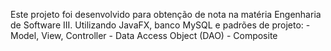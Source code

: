 Este projeto foi desenvolvido para obtenção de nota na matéria Engenharia de Software III.
Utilizando JavaFX, banco MySQL e padrões de projeto:
    - Model, View, Controller
    - Data Access Object (DAO)
    - Composite